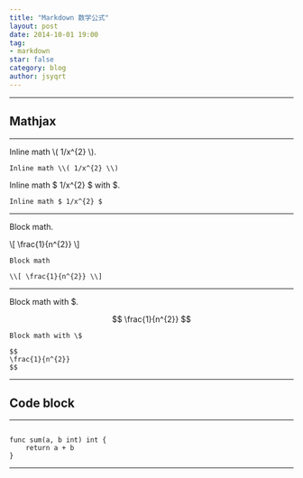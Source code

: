 ```yaml
---
title: "Markdown 数学公式"
layout: post
date: 2014-10-01 19:00
tag:
- markdown
star: false
category: blog
author: jsyqrt
---
```


---

## Mathjax

---

Inline math \\( 1/x^{2} \\).

`Inline math \\( 1/x^{2} \\)`

Inline math $ 1/x^{2} $ with \$.

`Inline math $ 1/x^{2} $`

---

Block math.

\\[ \frac{1}{n^{2}} \\]

```text
Block math

\\[ \frac{1}{n^{2}} \\]
```

---

Block math with \$.

$$
\frac{1}{n^{2}}
$$

```text
Block math with \$

$$
\frac{1}{n^{2}}
$$
```

---

## Code block

---

```golang

func sum(a, b int) int {
    return a + b
}

```

---
